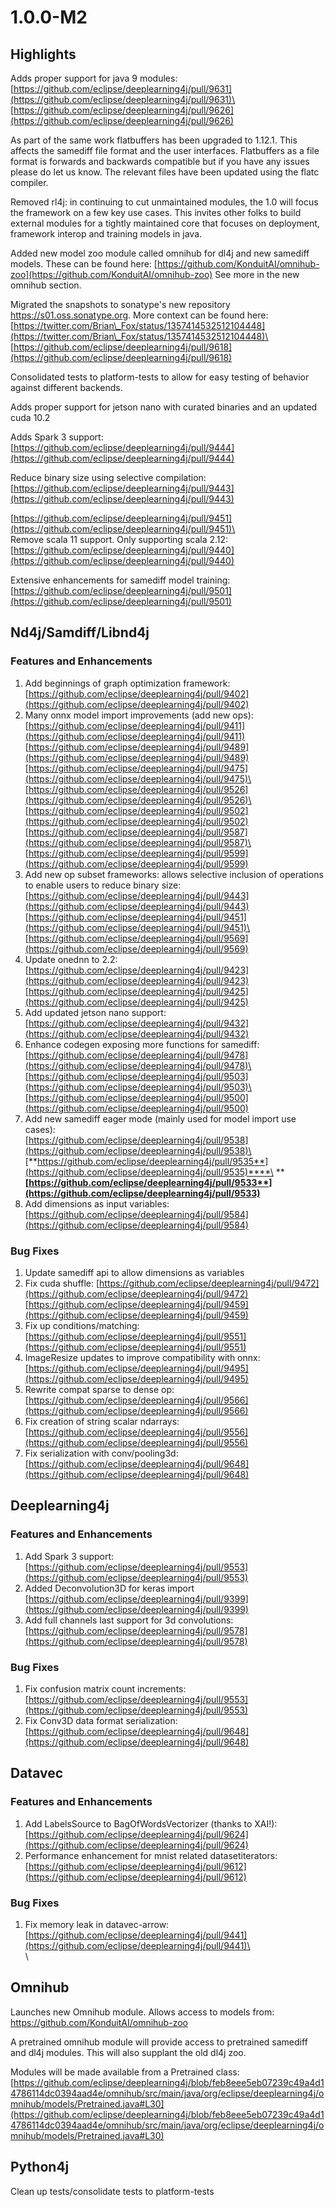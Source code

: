 # 1.0.0-M2

## Highlights

Adds proper support for java 9 modules: \
[https://github.com/eclipse/deeplearning4j/pull/9631](https://github.com/eclipse/deeplearning4j/pull/9631)\
[https://github.com/eclipse/deeplearning4j/pull/9626](https://github.com/eclipse/deeplearning4j/pull/9626)



As part of the same work flatbuffers has been upgraded to 1.12.1. This affects the samediff file format and the user interfaces. Flatbuffers as a file format is forwards and backwards compatible but if you have any issues please do let us know. The relevant files have been updated using the flatc compiler.

Removed rl4j: in continuing to cut unmaintained modules, the 1.0 will focus the framework on a few key use cases. This invites other folks to build external modules for a tightly maintained core that focuses on deployment, framework interop and training models in java.

Added new model zoo module called omnihub for dl4j and new samediff models. These can be found here: [https://github.com/KonduitAI/omnihub-zoo](https://github.com/KonduitAI/omnihub-zoo) See more in the new  omnihub section.

Migrated the snapshots to sonatype's new repository https://s01.oss.sonatype.org.  More context can be found here: [https://twitter.com/Brian\_Fox/status/1357414532512104448](https://twitter.com/Brian\_Fox/status/1357414532512104448)\
[https://github.com/eclipse/deeplearning4j/pull/9618](https://github.com/eclipse/deeplearning4j/pull/9618)



Consolidated tests to platform-tests to allow for easy testing of behavior against different backends.

Adds proper support for jetson nano with curated binaries and an updated cuda 10.2

Adds Spark 3 support: [https://github.com/eclipse/deeplearning4j/pull/9444](https://github.com/eclipse/deeplearning4j/pull/9444)

Reduce binary size using selective compilation:  [https://github.com/eclipse/deeplearning4j/pull/9443](https://github.com/eclipse/deeplearning4j/pull/9443)

[https://github.com/eclipse/deeplearning4j/pull/9451](https://github.com/eclipse/deeplearning4j/pull/9451)\
\
Remove scala 11 support. Only supporting scala 2.12: [https://github.com/eclipse/deeplearning4j/pull/9440](https://github.com/eclipse/deeplearning4j/pull/9440)

Extensive enhancements for samediff model training: [https://github.com/eclipse/deeplearning4j/pull/9501](https://github.com/eclipse/deeplearning4j/pull/9501)



## Nd4j/Samdiff/Libnd4j

### Features and Enhancements

1. Add beginnings of graph optimization framework: [https://github.com/eclipse/deeplearning4j/pull/9402](https://github.com/eclipse/deeplearning4j/pull/9402)
2. Many onnx model import improvements (add new ops):\
   [https://github.com/eclipse/deeplearning4j/pull/9411](https://github.com/eclipse/deeplearning4j/pull/9411) [https://github.com/eclipse/deeplearning4j/pull/9489](https://github.com/eclipse/deeplearning4j/pull/9489)[https://github.com/eclipse/deeplearning4j/pull/9475](https://github.com/eclipse/deeplearning4j/pull/9475)\
   [https://github.com/eclipse/deeplearning4j/pull/9526](https://github.com/eclipse/deeplearning4j/pull/9526)\
   [https://github.com/eclipse/deeplearning4j/pull/9502](https://github.com/eclipse/deeplearning4j/pull/9502)[https://github.com/eclipse/deeplearning4j/pull/9587](https://github.com/eclipse/deeplearning4j/pull/9587)\
   [https://github.com/eclipse/deeplearning4j/pull/9599](https://github.com/eclipse/deeplearning4j/pull/9599)
3. Add new op subset frameworks: allows selective inclusion of operations to enable users to reduce binary size:\
   &#x20;[https://github.com/eclipse/deeplearning4j/pull/9443](https://github.com/eclipse/deeplearning4j/pull/9443) [https://github.com/eclipse/deeplearning4j/pull/9451](https://github.com/eclipse/deeplearning4j/pull/9451)\
   [https://github.com/eclipse/deeplearning4j/pull/9569](https://github.com/eclipse/deeplearning4j/pull/9569)
4. Update onednn to 2.2: [https://github.com/eclipse/deeplearning4j/pull/9423](https://github.com/eclipse/deeplearning4j/pull/9423)   [https://github.com/eclipse/deeplearning4j/pull/9425](https://github.com/eclipse/deeplearning4j/pull/9425)
5. Add updated jetson nano support: [https://github.com/eclipse/deeplearning4j/pull/9432](https://github.com/eclipse/deeplearning4j/pull/9432)
6. Enhance codegen exposing more functions for samediff: [https://github.com/eclipse/deeplearning4j/pull/9478](https://github.com/eclipse/deeplearning4j/pull/9478)\
   [https://github.com/eclipse/deeplearning4j/pull/9503](https://github.com/eclipse/deeplearning4j/pull/9503)\
   [https://github.com/eclipse/deeplearning4j/pull/9500](https://github.com/eclipse/deeplearning4j/pull/9500)
7. Add new samediff eager mode (mainly used for model import use cases):\
   [https://github.com/eclipse/deeplearning4j/pull/9538](https://github.com/eclipse/deeplearning4j/pull/9538)\
   [**https://github.com/eclipse/deeplearning4j/pull/9535**](https://github.com/eclipse/deeplearning4j/pull/9535)****\
   ****[**https://github.com/eclipse/deeplearning4j/pull/9533**](https://github.com/eclipse/deeplearning4j/pull/9533)****
8. Add dimensions as input variables:\
   [https://github.com/eclipse/deeplearning4j/pull/9584](https://github.com/eclipse/deeplearning4j/pull/9584)

### Bug Fixes

1. Update samediff api to allow dimensions as variables
2. Fix cuda shuffle: [https://github.com/eclipse/deeplearning4j/pull/9472](https://github.com/eclipse/deeplearning4j/pull/9472) [https://github.com/eclipse/deeplearning4j/pull/9459](https://github.com/eclipse/deeplearning4j/pull/9459)
3. Fix up conditions/matching:  [https://github.com/eclipse/deeplearning4j/pull/9551](https://github.com/eclipse/deeplearning4j/pull/9551)
4. ImageResize updates to improve compatibility with onnx: [https://github.com/eclipse/deeplearning4j/pull/9495](https://github.com/eclipse/deeplearning4j/pull/9495)
5. Rewrite compat sparse to dense op: [https://github.com/eclipse/deeplearning4j/pull/9566](https://github.com/eclipse/deeplearning4j/pull/9566)
6. Fix creation of string scalar ndarrays: [https://github.com/eclipse/deeplearning4j/pull/9556](https://github.com/eclipse/deeplearning4j/pull/9556)
7. Fix serialization with conv/pooling3d: [https://github.com/eclipse/deeplearning4j/pull/9648](https://github.com/eclipse/deeplearning4j/pull/9648)

## Deeplearning4j

### Features and Enhancements

1. Add Spark 3 support: [https://github.com/eclipse/deeplearning4j/pull/9553](https://github.com/eclipse/deeplearning4j/pull/9553)
2. Added Deconvolution3D for keras import [https://github.com/eclipse/deeplearning4j/pull/9399](https://github.com/eclipse/deeplearning4j/pull/9399)
3. Add full channels last support for 3d convolutions: [https://github.com/eclipse/deeplearning4j/pull/9578](https://github.com/eclipse/deeplearning4j/pull/9578)

### Bug Fixes

1. Fix confusion matrix count increments: [https://github.com/eclipse/deeplearning4j/pull/9553](https://github.com/eclipse/deeplearning4j/pull/9553)
2. Fix Conv3D  data format serialization: [https://github.com/eclipse/deeplearning4j/pull/9648](https://github.com/eclipse/deeplearning4j/pull/9648)





## Datavec

### Features and Enhancements

1. Add LabelsSource to BagOfWordsVectorizer (thanks to XAI!): [https://github.com/eclipse/deeplearning4j/pull/9624](https://github.com/eclipse/deeplearning4j/pull/9624)
2. Performance enhancement for mnist related datasetiterators:  [https://github.com/eclipse/deeplearning4j/pull/9612](https://github.com/eclipse/deeplearning4j/pull/9612)

### Bug Fixes

1. Fix memory leak in datavec-arrow: [https://github.com/eclipse/deeplearning4j/pull/9441](https://github.com/eclipse/deeplearning4j/pull/9441)\
   \
   \


## Omnihub

Launches new Omnihub module. Allows access to models from: https://github.com/KonduitAI/omnihub-zoo

A pretrained omnihub module will provide access to pretrained samediff and dl4j modules. This will also supplant the old dl4j zoo.

Modules will be made available from a Pretrained class:[https://github.com/eclipse/deeplearning4j/blob/feb8eee5eb07239c49a4d14786114dc0394aad4e/omnihub/src/main/java/org/eclipse/deeplearning4j/omnihub/models/Pretrained.java#L30](https://github.com/eclipse/deeplearning4j/blob/feb8eee5eb07239c49a4d14786114dc0394aad4e/omnihub/src/main/java/org/eclipse/deeplearning4j/omnihub/models/Pretrained.java#L30)





## Python4j

Clean up tests/consolidate tests to platform-tests

